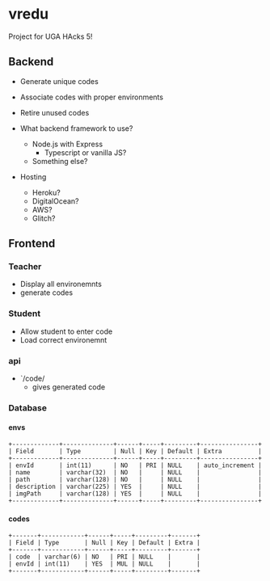 # vredu
Project for UGA HAcks 5!

## Backend

- Generate unique codes
- Associate codes with proper environments 
- Retire unused codes

- What backend framework to use?
	- Node.js with Express
		- Typescript or vanilla JS?
	- Something else?

- Hosting
	- Heroku?
	- DigitalOcean?
	- AWS?
	- Glitch?

## Frontend 

### Teacher

- Display all environemnts
- generate codes

### Student

- Allow student to enter code
- Load correct environemnt 

### api

- `/code/
	- gives generated code

### Database

#### envs
```
+-------------+--------------+------+-----+---------+----------------+
| Field       | Type         | Null | Key | Default | Extra          |
+-------------+--------------+------+-----+---------+----------------+
| envId       | int(11)      | NO   | PRI | NULL    | auto_increment |
| name        | varchar(32)  | NO   |     | NULL    |                |
| path        | varchar(128) | NO   |     | NULL    |                |
| description | varchar(225) | YES  |     | NULL    |                |
| imgPath     | varchar(128) | YES  |     | NULL    |                |
+-------------+--------------+------+-----+---------+----------------+
```

#### codes

```
+-------+------------+------+-----+---------+-------+
| Field | Type       | Null | Key | Default | Extra |
+-------+------------+------+-----+---------+-------+
| code  | varchar(6) | NO   | PRI | NULL    |       |
| envId | int(11)    | YES  | MUL | NULL    |       |
+-------+------------+------+-----+---------+-------+
```